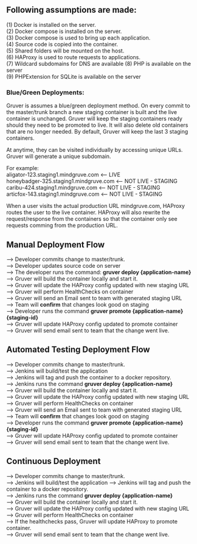 ## Following assumptions are made:

(1) Docker is installed on the server.   
(2) Docker compose is installed on the server.   
(3) Docker compose is used to bring up each application.  
(4) Source code is copied into the container.  
(5) Shared folders will be mounted on the host.  
(6) HAProxy is used to route requests to applications.   
(7) Wildcard subdomains for DNS are available
(8) PHP is available on the server   
(9) PHPExtension for SQLite is available on the server

### Blue/Green Deployments:   
Gruver is assumes a blue/green deployment method.  On every commit to the master/trunk branch a new staging container is built and the live container is unchanged.  Gruver will keep the staging containers ready should they need to be promoted to live.  It will also delete old containers that are no longer needed.  By default, Gruver will keep the last 3 staging containers.

At anytime, they can be visited individually by accessing unique URLs.  Gruver will generate a unique subdomain.

For example:    
aligator-123.staging1.mindgruve.com   <-- LIVE   
honeybadger-325.staging1.mindgruve.com   <-- NOT LIVE - STAGING   
caribu-424.staging1.mindgruve.com  <-- NOT LIVE - STAGING   
articfox-143.staging1.mindgruve.com  <-- NOT LIVE - STAGING 

When a user visits the actual production URL mindgruve.com, HAProxy routes the user to the live container.  HAProxy will also rewrite the request/response from the containers so that the container only see requests comming from the production URL.

## Manual Deployment Flow
--> Developer commits change to master/trunk.   
--> Developer updates source code on server  
--> The developer runs the command:  **gruver deploy {application-name}**  
--> Gruver will build the container locally and start it.     
--> Gruver will update the HAProxy config updated with new staging URL      
--> Gruver will perform HealthChecks on container   
--> Gruver will send an Email sent to team with generated staging URL   
--> Team will **confirm** that changes look good on staging  
--> Developer runs the command **gruver promote {application-name} {staging-id}**  
--> Gruver will update HAProxy config updated to promote container   
--> Gruver will send email sent to team that the change went live.   

## Automated Testing Deployment Flow
--> Developer commits change to master/trunk.  
--> Jenkins will build/test the application   
--> Jenkins will tag and push the container to a docker repository.   
--> Jenkins runs the command **gruver deploy {application-name}**  
--> Gruver will build the container locally and start it.     
--> Gruver will update the HAProxy config updated with new staging URL      
--> Gruver will perform HealthChecks on container   
--> Gruver will send an Email sent to team with generated staging URL   
--> Team will **confirm** that changes look good on staging  
--> Developer runs the command **gruver promote {application-name} {staging-id}**  
--> Gruver will update HAProxy config updated to promote container   
--> Gruver will send email sent to team that the change went live.   

## Continuous Deployment
--> Developer commits change to master/trunk.  
--> Jenkins will build/test the application
--> Jenkins will tag and push the container to a docker repository.   
--> Jenkins runs the command **gruver deploy {application-name}**  
--> Gruver will build the container locally and start it.     
--> Gruver will update the HAProxy config updated with new staging URL      
--> Gruver will perform HealthChecks on container   
--> If the healthchecks pass, Gruver will update HAProxy to promote container.   
--> Gruver will send email sent to team that the change went live.   
